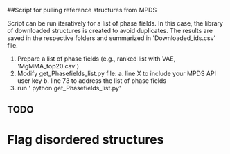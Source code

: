 ##Script for pulling reference structures from MPDS

Script can be run iteratively for a list of phase fields.
In this case, the library of downloaded structures is created to avoid duplicates.
The results are saved in the respective folders and summarized in 'Downloaded_ids.csv' file.

1. Prepare a list of phase fields (e.g., ranked list with VAE, 'MgMMA_top20.csv') 
2. Modify get_Phasefields_list.py file:
a. line X to include your MPDS API user key
b.  line 73 to address the list of phase fields
3. run ' python get_Phasefields_list.py' 

## TODO
# Flag disordered structures
